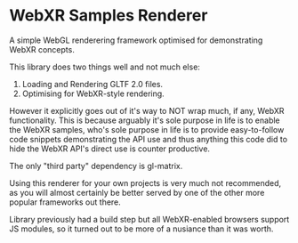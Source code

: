 # WebXR Samples Renderer

A simple WebGL renderering framework optimised for demonstrating WebXR concepts.

This library does two things well and not much else:

1. Loading and Rendering GLTF 2.0 files.
2. Optimising for WebXR-style rendering.

However it explicitly goes out of it's way to NOT wrap much, if any, WebXR
functionality. This is because arguably it's sole purpose in life is to enable
the WebXR samples, who's sole purpose in life is to provide easy-to-follow code
snippets demonstrating the API use and thus anything this code did to hide the
WebXR API's direct use is counter productive.

The only "third party" dependency is gl-matrix.

Using this renderer for your own projects is very much not recommended, as you will
almost certainly be better served by one of the other more popular frameworks
out there.

Library previously had a build step but all WebXR-enabled browsers support JS
modules, so it turned out to be more of a nusiance than it was worth.
